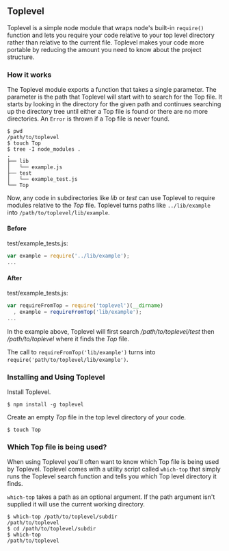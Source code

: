 ## Toplevel

Toplevel is a simple node module that wraps node's built-in `require()` function and lets you require your code relative to your top level directory rather than relative to the current file. Toplevel makes your code more portable by reducing the amount you need to know about the project structure.

### How it works

The Toplevel module exports a function that takes a single parameter. The parameter is the path that Toplevel will start with to search for the Top file. It starts by looking in the directory for the given path and continues searching up the directory tree until either a Top file is found or there are no more directories.  An `Error` is thrown if a Top file is never found.

```shell
$ pwd
/path/to/toplevel
$ touch Top
$ tree -I node_modules .
.
├── lib
│   └── example.js
├── test
│   └── example_test.js
└── Top
```

Now, any code in subdirectories like _lib_ or _test_ can use Toplevel to require modules relative to the _Top_ file. Toplevel turns paths like `../lib/example` into `/path/to/toplevel/lib/example`. 

#### Before

test/example_tests.js:
```javascript
var example = require('../lib/example');
...
```

#### After

test/example_tests.js:
```javascript
var requireFromTop = require('toplevel')(__dirname)
  , example = requireFromTop('lib/example');
...
```

In the example above, Toplevel will first search _/path/to/toplevel/test_ then _/path/to/toplevel_ where it finds the _Top_ file. 

The call to `requireFromTop('lib/example')` turns into `require('path/to/toplevel/lib/example')`.

### Installing and Using Toplevel

Install Toplevel.

```shell
$ npm install -g toplevel
```

Create an empty _Top_ file in the top level directory of your code.

```shell
$ touch Top
```

### Which Top file is being used?

When using Toplevel you'll often want to know which Top file is being used by Toplevel. Toplevel comes with a utility script called `which-top` that simply runs the Toplevel search function and tells you which Top level directory it finds. 

`which-top` takes a path as an optional argument. If the path argument isn't supplied it will use the current working directory.

```shell
$ which-top /path/to/toplevel/subdir
/path/to/toplevel
$ cd /path/to/toplevel/subdir
$ which-top
/path/to/toplevel
```
